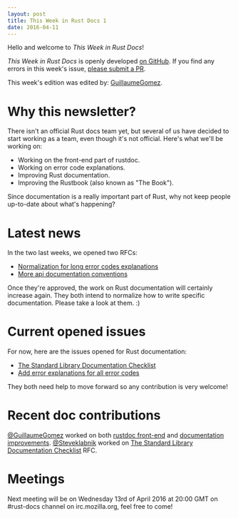 ```yaml
---
layout: post
title: This Week in Rust Docs 1
date: 2016-04-11
---
```


Hello and welcome to *This Week in Rust Docs*!

*This Week in Rust Docs* is openly developed [on GitHub](https://github.com/GuillaumeGomez/this-week-in-rust-docs).
If you find any errors in this week's issue, [please submit a PR](https://github.com/GuillaumeGomez/this-week-in-rust-docs/pulls).

This week's edition was edited by: [GuillaumeGomez](https://github.com/GuillaumeGomez).

# Why this newsletter?

There isn't an official Rust docs team yet, but several of us have decided to start working as a team, even though it's not
official. Here's what we'll be working on:

 * Working on the front-end part of rustdoc.
 * Working on error code explanations.
 * Improving Rust documentation.
 * Improving the Rustbook (also known as "The Book").

Since documentation is a really important part of Rust, why not keep people up-to-date about what's happening?

# Latest news

In the two last weeks, we opened two RFCs:

 * [Normalization for long error codes explanations](https://github.com/rust-lang/rfcs/pull/1567)
 * [More api documentation conventions](https://github.com/rust-lang/rfcs/pull/1574)

Once they're approved, the work on Rust documentation will certainly increase again. They both intend to normalize how to write specific documentation. Please take a look at them. :)

# Current opened issues

For now, here are the issues opened for Rust documentation:

 * [The Standard Library Documentation Checklist](https://github.com/rust-lang/rust/issues/29329)
 * [Add error explanations for all error codes](https://github.com/rust-lang/rust/issues/32777)

They both need help to move forward so any contribution is very welcome!

# Recent doc contributions

[@GuillaumeGomez](https://github.com/GuillaumeGomez) worked on both [rustdoc front-end](https://github.com/rust-lang/rust/pull/32230) and [documentation improvements](https://github.com/rust-lang/rust/pulls?utf8=%E2%9C%93&q=is%3Apr+author%3AGuillaumeGomez+is%3Aclosed+32744+32581+32464+32452+32416).
[@Steveklabnik](https://github.com/steveklabnik) worked on [The Standard Library Documentation Checklist](https://github.com/rust-lang/rust/issues/29329) RFC.

# Meetings

Next meeting will be on Wednesday 13rd of April 2016 at 20:00 GMT on #rust-docs channel on irc.mozilla.org, feel free to come!
